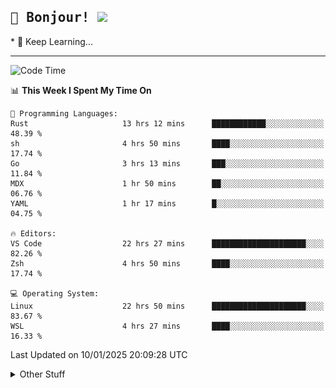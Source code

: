 
<h2>
    <samp>🎉 Bonjour!  <img src="https://media.giphy.com/media/mGcNjsfWAjY5AEZNw6/giphy.gif" width="50"></samp>
</h2>
* 🧐 Keep Learning...
<hr>

<!--START_SECTION:waka-->
![Code Time](http://img.shields.io/badge/Code%20Time-3%2C518%20hrs%2018%20mins-blue)

📊 **This Week I Spent My Time On** 

```text
💬 Programming Languages: 
Rust                     13 hrs 12 mins      ████████████░░░░░░░░░░░░░   48.39 % 
sh                       4 hrs 50 mins       ████░░░░░░░░░░░░░░░░░░░░░   17.74 % 
Go                       3 hrs 13 mins       ███░░░░░░░░░░░░░░░░░░░░░░   11.84 % 
MDX                      1 hr 50 mins        ██░░░░░░░░░░░░░░░░░░░░░░░   06.76 % 
YAML                     1 hr 17 mins        █░░░░░░░░░░░░░░░░░░░░░░░░   04.75 % 

🔥 Editors: 
VS Code                  22 hrs 27 mins      █████████████████████░░░░   82.26 % 
Zsh                      4 hrs 50 mins       ████░░░░░░░░░░░░░░░░░░░░░   17.74 % 

💻 Operating System: 
Linux                    22 hrs 50 mins      █████████████████████░░░░   83.67 % 
WSL                      4 hrs 27 mins       ████░░░░░░░░░░░░░░░░░░░░░   16.33 % 
```


 Last Updated on 10/01/2025 20:09:28 UTC
<!--END_SECTION:waka-->

<details >
    <summary>Other Stuff</summary>
<p align="center">
    <img src="https://api.githubtrends.io/user/svg/XmchxUp/langs?time_range=one_year&include_private=True&theme=classic" />
    <img src="https://api.githubtrends.io/user/svg/XmchxUp/repos?time_range=one_year&include_private=True&theme=classic" />
</p>

<table align="center">
  <tr>
    <td width="50%">
     <img width="100%" src="./github-metrics.svg">
    </td>
    <td width="50%">
     <img width="100%" src="./github-metrics/achievements.compact.svg" />
     <img width="100%" src="./github-metrics/wakatime.svg" />
     <img width="100%" src="./github-metrics/stars.svg" />
     <img width="100%" src="https://github-profile-trophy.vercel.app/?username=xmchxup" />
     <img height="110rem" src="https://github-readme-stats.vercel.app/api?username=xmchxup&hide_border=true&show_icons=true&include_all_commits=true&bg_color=0,EC6C6C,FFD479,FFFC79,73FA79&theme=graywhite&locale=en" />
     <img height="110rem" src="https://github-readme-stats.vercel.app/api/top-langs/?username=xmchxup&hide=css,scss,html&langs_count=8&hide_border=true&layout=compact&bg_color=0,73FA79,73FDFF,D783FF&theme=graywhite&locale=en" />
     <img width="100%" src="https://github-readme-streak-stats.herokuapp.com/?user=XmchxUp" />
    </td>
  </tr>
</table>

<!-- GitHub Activity Graph -->
<!--
<table align="center">
  <tr>
    <td colspan="2">
      <img width="100%" src="https://github-readme-activity-graph.vercel.app/graph?username=xmchxup&area=true&hide_border=true&theme=redical" />
    </td>
  </tr>
</table>

</details>
-->

<hr>


<p align="center">
    <i>You can learn anything!</i>
    <p align="center">
        <img src="https://visitor-badge.laobi.icu/badge?page_id=xmchxup" alt="visitor badge"/>       
    </p>
</p>

<!--
<picture>
  <source media="(prefers-color-scheme: dark)" srcset="https://raw.githubusercontent.com/XmchxUp/XmchxUp/output/github-snake-dark.svg" />
  <source media="(prefers-color-scheme: light)" srcset="https://raw.githubusercontent.com/XmchxUp/XmchxUp/output/github-snake.svg" />
  <img alt="github-snake" src="https://raw.githubusercontent.com/XmchxUp/XmchxUp/output/github-snake.svg" />
</picture>
-->
